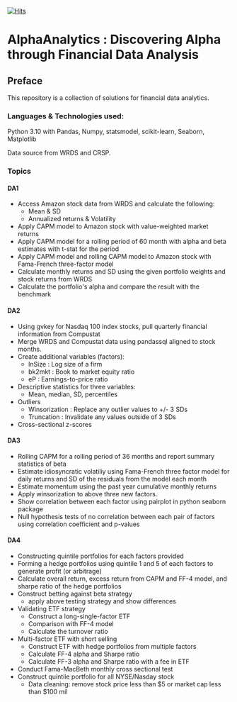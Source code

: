 [![Hits](https://hits.seeyoufarm.com/api/count/incr/badge.svg?url=https%3A%2F%2Fgit.uwaterloo.ca%2Fj22yi%2Fcfm301-financial-data-analytics&count_bg=%23FFBC93&title_bg=%238FC2FF&icon=&icon_color=%23E7E7E7&title=visits&edge_flat=false)](https://hits.seeyoufarm.com)

# AlphaAnalytics : Discovering Alpha through Financial Data Analysis

## Preface

This repository is a collection of solutions for financial data analytics.

### Languages & Technologies used:

Python 3.10 with Pandas, Numpy, statsmodel, scikit-learn, Seaborn, Matplotlib

Data source from WRDS and CRSP.

### Topics

#### DA1

* Access Amazon stock data from WRDS and calculate the following:
    - Mean & SD
    - Annualized returns & Volatility
* Apply CAPM model to Amazon stock with value-weighted market returns
* Apply CAPM model for a rolling period of 60 month with alpha and beta estimates with t-stat for the period
* Apply CAPM model and rolling CAPM model to Amazon stock with Fama-French three-factor model
* Calculate monthly returns and SD using the given portfolio weights and stock returns from WRDS
* Calculate the portfolio's alpha and compare the result with the benchmark

#### DA2

* Using gvkey for Nasdaq 100 index stocks, pull quarterly financial information from Compustat
* Merge WRDS and Compustat data using pandassql aligned to stock months.
* Create additional variables (factors):
    - lnSize : Log size of a firm
    - bk2mkt : Book to market equity ratio
    - eP : Earnings-to-price ratio
* Descriptive statistics for three variables:
    - Mean, median, SD, percentiles
* Outliers
    - Winsorization : Replace any outlier values to +/- 3 SDs
    - Truncation : Invalidate any values outside of 3 SDs
* Cross-sectional z-scores

#### DA3

* Rolling CAPM for a rolling period of 36 months and report summary statistics of beta
* Estimate idiosyncratic volatiliy using Fama-French three factor model for daily returns and SD of the residuals from the model each month
* Estimate momentum using the past year cumulative monthly returns
* Apply winsorization to above three new factors.
* Show correlation between each factor using pairplot in python seaborn package
* Null hypothesis tests of no correlation between each pair of factors using correlation coefficient and p-values

#### DA4

* Constructing quintile portfolios for each factors provided
* Forming a hedge portfolios using quintile 1 and 5 of each factors to generate profit (or arbitrage)
* Calculate overall return, excess return from CAPM and FF-4 model, and sharpe ratio of the hedge portfolios
* Construct betting against beta strategy
    - apply above testing strategy and show differences
* Validating ETF strategy
    - Construct a long-single-factor ETF
    - Comparison with FF-4 model
    - Calculate the turnover ratio
* Multi-factor ETF with short selling
    - Construct ETF with hedge portfolios from multiple factors
    - Calculate FF-4 alpha and Sharpe ratio
    - Calculate FF-3 alpha and Sharpe ratio with a fee in ETF
* Conduct Fama-MacBeth monthly cross sectional test
* Construct quintile portfolio for all NYSE/Nasday stock
    - Data cleaning: remove stock price less than $5 or market cap less than $100 mil

